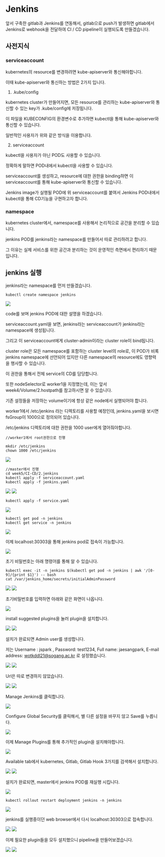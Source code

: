 # Jenkins

앞서 구축한 gitlab과 Jenkins를 연동해서, gitlab으로 push가 발생하면 gitlab에서 Jenkins로 webhook을 전달하여 CI / CD pipeline이 실행되도록 만들겠습니다.

## 사전지식

### serviceaccount

kubernetes의 resource를 변경하려면 kube-apiserver와 통신해야합니다.

이때 kube-apiserver와 통신하는 방법은 2가지 입니다.

1. .kube/config

kubernetes cluster가 만들어지면, 모든 resource를 관리하는 kube-apiserver와 통신할 수 있는 key가 .kube/config에 저장됩니다.

이 파일을 KUBECONFIG의 환경변수로 추가하면 kubectl을 통해 kube-apiserver와 통신할 수 있습니다.

일반적인 사용자가 위와 같은 방식을 이용합니다.

2. serviceaccount

kubectl을 사용자가 아닌 POD도 사용할 수 있습니다.

정확하게 말하면 POD내에서 kubectl을 사용할 수 있습니다.

serviceaccount를 생성하고, resource에 대한 권한을 binding하면 이 serviceaccount를 통해 kube-apiserver와 통신할 수 있습니다.

Jenkins image가 실행될 POD에 위 serviceaccount를 붙여서 Jenkins POD내에서 kubectl을 통해 CD기능을 구현하고자 합니다.

### namespace

kubernetes cluster에서, namespace를 사용해서 논리적으로 공간을 분리할 수 있습니다.

jenkins POD를 jenkins라는 namespace를 만들어서 따로 관리하려고 합니다.

그 이유는 실제 서비스를 위한 공간과 분리하는 것이 운영적인 측면에서 편리하기 때문입니다.



## jenkins 실행

jenkins라는 namespace를 먼저 만들겠습니다.

``` shell
kubectl create namespace jenkins
```

<img src="/images/CICD/39.JPG">


code를 보며 jenkins POD에 대한 설명을 하겠습니다.

serviceaccount.yaml을 보면, jenkins라는 serviceaccount가 jenkins라는 namespace에 생성됩니다.

그리고 이 serviceaccount에게 cluster-admin이라는 cluster role이 bind됩니다.

cluster role은 모든 namespace를 포함하는 cluster level의 role로, 이 POD가 비록 jenkins namespace에 선언되어 있지만 다른 namespace의 resource에도 영향력을 행사할 수 있습니다.

이 권한을 통해서 전체 service의 CD를 담당합니다.

또한 nodeSelector로 worker1을 지정했는데, 이는 앞서 week4/Volume/2.hostpath를 참고하시면 알 수 있습니다.

기존 설정들을 저장하는 volume이기에 항상 같은 node에서 실행되어야 합니다.

worker1에서 /etc/jenkins 라는 디렉토리를 사용할 예정인데,  jenkins.yaml을 보시면 fsGroup이 1000으로 정의되어 있습니다.

/etc/jenkins 디렉토리에 대한 권한을 1000 user에게 열어줘야합니다.

``` shell
//worker1에서 root권한으로 진행

mkdir /etc/jenkins
chown 1000 /etc/jenkins

```

<img src="/images/CICD/42.JPG">


``` shell
//master에서 진행
cd week5/CI-CD/2.jenkins
kubectl apply -f serviceaccount.yaml
kubectl apply -f jenkins.yaml
```
<img src="/images/CICD/42.JPG">
<img src="/images/CICD/40.JPG">


``` shell
kubectl apply -f service.yaml
```

<img src="/images/CICD/41.JPG">


``` shell
kubectl get pod -n jenkins
kubectl get service -n jenkins
```

<img src="/images/CICD/44.JPG">

이제 localhost:30303을 통해 jenkins pod로 접속이 가능합니다.

<img src="/images/CICD/45.JPG">

초기 비밀번호는 아래 명령어를 통해 알 수 있습니다.

``` shell
kubectl exec -it -n jenkins $(kubectl get pod -n jenkins | awk '/[0-9]/{print $1}') -- bash
cat /var/jenkins_home/secrets/initialAdminPassword 
```

<img src="/images/CICD/46.JPG">

<img src="/images/CICD/47.JPG">

초기비밀번호를 입력하면 아래와 같은 화면이 나옵니다.

<img src="/images/CICD/48.JPG">

install suggested plugins을 눌러 plugin을 설치합니다.

<img src="/images/CICD/49.JPG">

<img src="/images/CICD/50.JPG">

설치가 완료되면 Admin user를 생성합니다.

저는 Username : jspark , Password: test1234, Full name: jaesangpark, E-mail address: wotkddl21@sogang.ac.kr 로 설정했습니다. 

<img src="/images/CICD/51.JPG">

<img src="/images/CICD/52.JPG">

Url은 따로 변경하지 않았습니다.

<img src="/images/CICD/53.JPG">

<img src="/images/CICD/54.JPG">

Manage Jenkins를 클릭합니다.

<img src="/images/CICD/55.JPG">

Configure Global Security를 클릭해서, 별 다른 설정을 바꾸지 않고 Save를 누릅니다.

<img src="/images/CICD/56.JPG">

이제 Manage Plugins를 통해 추가적인 plugin을 설치해야합니다.

<img src="/images/CICD/57.JPG">

Available tab에서 kubernetes, Gitlab, Gitlab Hook 3가지를 검색해서 설치합니다.

<img src="/images/CICD/58.JPG">

<img src="/images/CICD/59.JPG">

설치가 완료되면, master에서 jenkins POD를 재실행 시킵니다.

<img src="/images/CICD/60.JPG">

```shell
kubectl rollout restart deployment jenkins -n jenkins
```

<img src="/images/CICD/61.JPG">

jenkins를 실행중이던 web browser에서 다시 localhost:30303으로 접속합니다.

<img src="/images/CICD/62.JPG">

<img src="/images/CICD/63.JPG">

이제 필요한 plugin들을 모두 설치했으니 pipeline을 만들어보겠습니다.

<img src="/images/CICD/64.JPG">

<img src="/images/CICD/65.JPG">









